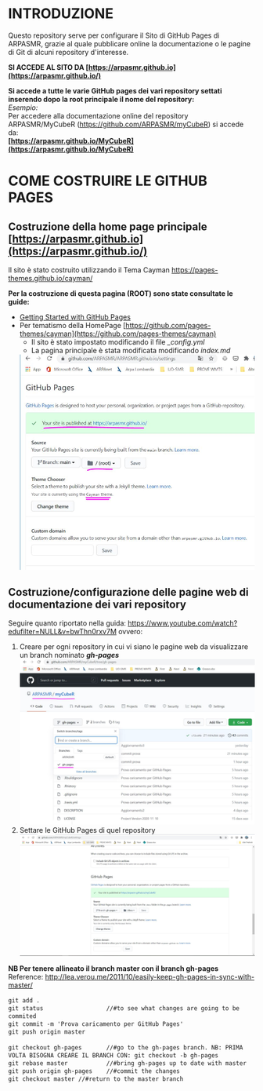 # INTRODUZIONE
Questo repository serve per configurare il Sito di GitHub Pages di ARPASMR, grazie al quale pubblicare online la documentazione o le pagine di Git di alcuni repository d'interesse.

**SI ACCEDE AL SITO DA [https://arpasmr.github.io](https://arpasmr.github.io/)**

**Si accede a tutte le varie GitHub pages dei vari repository settati inserendo dopo la root principale il nome del repository:**
<br>*Esempio:*
<br>Per accedere alla documentazione online del repository ARPASMR/MyCubeR (https://github.com/ARPASMR/myCubeR) si accede da:
<br>**[https://arpasmr.github.io/MyCubeR](https://arpasmr.github.io/MyCubeR)**


# COME COSTRUIRE LE GITHUB PAGES
## Costruzione della home page principale [https://arpasmr.github.io](https://arpasmr.github.io/)
Il sito è stato costruito utilizzando il Tema Cayman https://pages-themes.github.io/cayman/

**Per la costruzione di questa pagina (ROOT) sono state consultate le guide:**

* [Getting Started with GitHub Pages](https://guides.github.com/features/pages/)
* Per tematismo della HomePage [https://github.com/pages-themes/cayman](https://github.com/pages-themes/cayman)
  * Il sito è stato impostato modificando il file *_config.yml*
  * La pagina principale è stata modificata modificando *index.md* 
  <img src="figures/repository_settings.JPG" width="550px" >

## Costruzione/configurazione delle pagine web di documentazione dei vari repository

Seguire quanto riportato nella guida: https://www.youtube.com/watch?edufilter=NULL&v=bwThn0rxv7M ovvero:

1. Creare per ogni repository in cui vi siano le pagine web da visualizzare un branch nominato ***gh-pages***
   <img src="figures/repository_branch.JPG" width="550px">
2. Settare le GitHub Pages di quel repository 
   <img src="figures/repository_settings1.JPG">


**NB Per tenere allineato il branch master con il branch gh-pages**
<br>Reference: http://lea.verou.me/2011/10/easily-keep-gh-pages-in-sync-with-master/

```
git add .
git status 					//#to see what changes are going to be commited
git commit -m 'Prova caricamento per GitHub Pages'
git push origin master

git checkout gh-pages   	//#go to the gh-pages branch. NB: PRIMA VOLTA BISOGNA CREARE IL BRANCH CON: git checkout -b gh-pages
git rebase master			//#bring gh-pages up to date with master
git push origin gh-pages	//#commit the changes
git checkout master	//#return to the master branch
```

